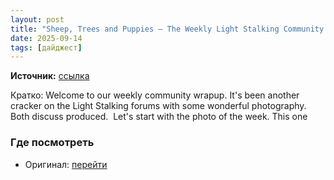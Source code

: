 ```yaml
---
layout: post
title: "Sheep, Trees and Puppies – The Weekly Light Stalking Community Update"
date: 2025-09-14
tags: [дайджест]
---
```


**Источник:** [ссылка](https://www.lightstalking.com/community-update/)

Кратко: Welcome to our weekly community wrapup. It's been another cracker on the Light Stalking forums with some wonderful photography. Both discuss produced.  Let's start with the photo of the week. This one

### Где посмотреть
- Оригинал: [перейти]({link})
